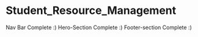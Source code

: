 # Student_Resource_Management
Nav Bar Complete :)
Hero-Section Complete :)
Footer-section Complete :)


